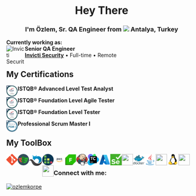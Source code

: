 <h1 align="center">Hey There</h1>
<h3 align="center">I'm Özlem, Sr. QA Engineer from <img src="https://cdn-icons-png.flaticon.com/512/3909/3909414.png" width="13"/> <b>Antalya, Turkey</b></h3>


**Currently working as:**
<br>
[<img align="left" height="49px" width="49px" alt="Invicti Security" src="https://media.glassdoor.com/sqll/3367383/invicti-security-squareLogo-1627310376945.png"/>](https://www.invicti.com/)
**Senior QA Engineer** \
[**Invicti Security**](https://www.invicti.com/) • Full-time • Remote 
<br/>
  
## My Certifications 
  
[<img align="left" height="30px" width="30px" src="https://github.com/ozlemkorpe/ozlemkorpe/blob/master/Logos/CTAL-TA.png?raw=true"/>](/)
**ISTQB® Advanced Level Test Analyst** 
  
[<img align="left" height="30px" width="30px" src="https://github.com/ozlemkorpe/ozlemkorpe/blob/master/Logos/CTFL-AT.png?raw=true"/>](/)
**ISTQB® Foundation Level Agile Tester** 
  
[<img align="left" height="30px" width="30px" src="https://github.com/ozlemkorpe/ozlemkorpe/blob/master/Logos/CTFL.png?raw=true"/>](/)
**ISTQB® Foundation Level Tester** 
  
[<img align="left" height="30px" width="30px" src="https://github.com/ozlemkorpe/ozlemkorpe/blob/master/Logos/PSM1.png?raw=true"/>](/)
**Professional Scrum Master I** 

  
<!-- `Fiddler` `Playwrigth` `Practitest` `Testrail` `Git` `Netsparker` `Acunetix` `SQL` `JQL` -->
## My ToolBox

<img align="left" height="30px" width="30px" src="https://github.com/ozlemkorpe/ozlemkorpe/blob/master/Logos/Git.png?raw=true"/> 
<img align="left" height="30px" width="30px" src="https://github.com/ozlemkorpe/ozlemkorpe/blob/master/Logos/Playwrigth.png?raw=true"/>
<img align="left" height="35px" width="35px" src="https://github.com/ozlemkorpe/ozlemkorpe/blob/master/Logos/PractiTest1.png?raw=true"/>
<img align="left" height="30px" width="30px" src="https://github.com/ozlemkorpe/ozlemkorpe/blob/master/Logos/Testrail.png?raw=true"/>
<img align="left" height="30px" width="30px" src="https://github.com/ozlemkorpe/ozlemkorpe/blob/master/Logos/AWS.png?raw=true"/>
<img align="left" height="30px" width="30px" src="https://github.com/ozlemkorpe/ozlemkorpe/blob/master/Logos/FiddlerEverywhere.png?raw=true"/>
<img align="left" height="30px" width="30px" src="https://github.com/ozlemkorpe/ozlemkorpe/blob/master/Logos/Jenkins.png?raw=true"/>
<img align="left" height="30px" width="30px" src="https://github.com/ozlemkorpe/ozlemkorpe/blob/master/Logos/TeamCity.png?raw=true"/>
<img align="left" height="30px" width="30px" src="https://github.com/ozlemkorpe/ozlemkorpe/blob/master/Logos/MSAzure.png?raw=true"/>
<img align="left" height="30px" width="30px" src="https://github.com/ozlemkorpe/ozlemkorpe/blob/master/Logos/Selenium.png?raw=true"/>
<img align="left" height="30px" width="30px" src="https://raw.githubusercontent.com/simple-icons/simple-icons/6e46ec1fc23b60c8fd0d2f2ff46db82e16dbd75f/icons/cypress.svg"/>
<img align="left" height="30px" width="30px" src="https://raw.githubusercontent.com/devicons/devicon/master/icons/docker/docker-original-wordmark.svg"/>
<img align="left" height="30px" width="30px" src="https://raw.githubusercontent.com/devicons/devicon/master/icons/java/java-original.svg"/>
<img align="left" height="30px" width="30px" src="https://www.vectorlogo.zone/logos/elasticco_kibana/elasticco_kibana-icon.svg"/>
<img align="left" height="30px" width="30px" src="https://raw.githubusercontent.com/devicons/devicon/master/icons/linux/linux-original.svg"/>
<img align="left" height="30px" width="30px" src="https://www.svgrepo.com/show/303229/microsoft-sql-server-logo.svg"/>
<img align="left" height="30px" width="30px" src="https://upload.wikimedia.org/wikipedia/commons/2/21/Matlab_Logo.png"/>

<br/>

### Connect with me:
<p align="left">
<a href="https://linkedin.com/in/ozlemkorpe" target="blank"><img align="center" src="https://raw.githubusercontent.com/rahuldkjain/github-profile-readme-generator/master/src/images/icons/Social/linked-in-alt.svg" alt="ozlemkorpe" height="30" width="40" /></a>
</p>

<!--
<a href="https://kaggle.com/ozlemkorpe" target="blank"><img align="center" src="https://raw.githubusercontent.com/rahuldkjain/github-profile-readme-generator/master/src/images/icons/Social/kaggle.svg" alt="ozlemkorpe" height="30" width="40" /></a>
<a href="https://www.hackerrank.com/ozlemkorpe" target="blank"><img align="center" src="https://raw.githubusercontent.com/rahuldkjain/github-profile-readme-generator/master/src/images/icons/Social/hackerrank.svg" alt="ozlemkorpe" height="30" width="40" /></a>
<a href="https://www.leetcode.com/ozlemkorpe" target="blank"><img align="center" src="https://raw.githubusercontent.com/rahuldkjain/github-profile-readme-generator/master/src/images/icons/Social/leet-code.svg" alt="ozlemkorpe" height="30" width="40" /></a>
-->

